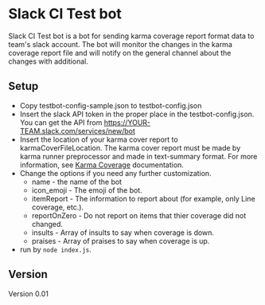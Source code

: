 # Slack CI Test bot

Slack CI Test bot is a bot for sending karma coverage report format data to team's slack account.
The bot will monitor the changes in the karma coverage report file and will notify on the general channel about
the changes with additional.

## Setup

* Copy testbot-config-sample.json to testbot-config.json
* Insert the slack API token in the proper place in the testbot-config.json.
You can get the API from https://YOUR-TEAM.slack.com/services/new/bot
* Insert the location of your karma cover report to karmaCoverFileLocation. 
The karma cover report must be made by karma runner preprocessor and made in text-summary format.
For more information, see [Karma Coverage](https://github.com/karma-runner/karma-coverage) documentation.
* Change the options if you need any further customization.
    * name - the name of the bot
    * icon_emoji - The emoji of the bot.
    * itemReport - The information to report about (for example, only Line coverage, etc.).
    * reportOnZero  - Do not report on items that thier coverage did not changed.
    * insults - Array of insults to say when coverage is down. 
    * praises - Array of praises to say when coverage is up.
* run by `node index.js`.
 
## Version
 
 Version 0.01
